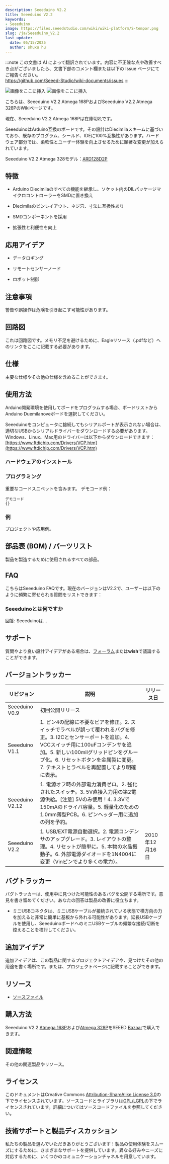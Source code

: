 ```yaml
---
description: Seeeduino V2.2 
title: Seeeduino V2.2 
keywords:
- Seeeduino 
image: https://files.seeedstudio.com/wiki/wiki-platform/S-tempor.png
slug: /ja/Seeeduino_V2.2
last_update:
  date: 05/15/2025
  author: shuxu hu
---
```

:::note
この文書は AI によって翻訳されています。内容に不正確な点や改善すべき点がございましたら、文書下部のコメント欄または以下の Issue ページにてご報告ください。  
https://github.com/Seeed-Studio/wiki-documents/issues
:::

![画像をここに挿入](https://files.seeedstudio.com/wiki/Seeeduino_V2.2/img/Seeeduino-168p.jpg) ![画像をここに挿入](https://files.seeedstudio.com/wiki/Seeeduino_V2.2/img/Seeeduino_fritzing.png)

こちらは、Seeeduino V2.2 Atmega 168PおよびSeeeduino V2.2 Atmega 328PのWikiページです。

現在、Seeeduino V2.2 Atmega 168Pは在庫切れです。

SeeeduinoはArduino互換のボードです。その設計はDiecimilaスキームに基づいており、既存のプログラム、シールド、IDEに100%互換性があります。ハードウェア部分では、柔軟性とユーザー体験を向上させるために顕著な変更が加えられています。

Seeeduino V2.2 Atmega 328モデル：[ARD128D2P](https://www.seeedstudio.com/depot/seeeduino-v22-atmega-328p-p-669.html?cPath=80)

## 特徴 ##

- Arduino Diecimilaのすべての機能を継承し、ソケット内のDILパッケージマイクロコントローラーをSMDに置き換え

- Diecimilaのピンレイアウト、ネジ穴、寸法に互換性あり

- SMDコンポーネントを採用

- 拡張性と利便性を向上

## 応用アイデア ##

- データロギング

- リモートセンサーノード

- ロボット制御

## 注意事項 ##

警告や誤操作は危険を引き起こす可能性があります。

## 回路図 ##

これは回路図です。メモリ不足を避けるために、Eagleリソース（.pdfなど）へのリンクをここに記載する必要があります。

## 仕様 ##

主要な仕様やその他の仕様を含めることができます。

## 使用方法 ##

Arduino開発環境を使用してボードをプログラムする場合、ボードリストからAnduino Duemilanoveボードを選択してください。

Seeeduinoをコンピュータに接続してもシリアルポートが表示されない場合は、適切なUSBからシリアルドライバーをダウンロードする必要があります。
Windows、Linux、Mac用のドライバーは以下からダウンロードできます：[https://www.ftdichip.com/Drivers/VCP.htm](https://www.ftdichip.com/Drivers/VCP.htm)

### ハードウェアのインストール ###

### プログラミング ###

重要なコードスニペットを含みます。
デモコード例：

```
デモコード
{}
```

### 例 ###

プロジェクトや応用例。

## 部品表 (BOM) / パーツリスト ##

製品を製造するために使用されるすべての部品。

## FAQ ##

こちらはSeeeduino FAQです。現在のバージョンはV2.2で、ユーザーは以下のように頻繁に寄せられる質問をリストできます：

### Seeeduinoとは何ですか ###

回答: Seeeduinoは...

## サポート ##

質問やより良い設計アイデアがある場合は、[フォーラム](https://www.seeedstudio.com/forum)または**wish**で議論することができます。

## バージョントラッカー ##

|リビジョン|説明|リリース日|
|---|---|------|
|Seeeduino V0.9|初回公開リリース||
|Seeeduino V1.1|1. ピン4の配線に不要なビアを修正。2. スイッチでラベルが誤って覆われるバグを修正。3. I2Cとセンサーポートを追加。4. VCCスイッチ用に100uFコンデンサを追加。5. 新しい100milグリッドピンをグループ化。6. リセットボタンを金属製に変更。7. テキストとラベルを再配置してより明確に表示。||
|Seeeduino V2.12|1. 電源オフ時の外部電力消費ゼロ。2. 強化されたスイッチ。3. 5V直接入力用の第2電源供給。[注意] 5Vのみ使用！4. 3.3Vで150mAのドライバ容量。5. 軽量化のための1.0mm薄型PCB。6. ピンヘッダー用に追加の列を予約。||
|Seeeduino V2.2|1. USB/EXT電源自動選択。2. 電源コンデンサのアップグレード。3. レイアウトの整理。4. リセットが簡単に。5. 本物の水晶振動子。6. 外部電源ダイオードを1N4004に変更（Vinピンでより多くの電力）。|2010年12月16日|

## バグトラッカー ##

バグトラッカーは、使用中に見つけた可能性のあるバグを公開する場所です。意見を書き留めてください。あなたの回答は製品の改善に役立ちます。

- ミニUSBコネクタは、ミニUSBケーブルが接続されている状態で横方向の力を加えると非常に簡単に基板から外れる可能性があります。延長USBケーブルを使用し、SeeeduinoボードへのミニUSBケーブルの頻繁な接続/切断を控えることを検討してください。

## 追加アイデア ##

追加アイデアは、この製品に関するプロジェクトアイデアや、見つけたその他の用途を書く場所です。または、プロジェクトページに記載することができます。

## リソース ##

- [ソースファイル](https://www.seeedstudio.com/depot/source/seeeduinov22.zip)

## 購入方法 ##

Seeeduino V2.2 [Atmega 168P](https://www.seeedstudio.com/depot/microcontrollers-seeeduino-c-79_80.html)および[Atmega 328P](https://www.seeedstudio.com/depot/seeeduino-v22-atmega-328p-p-669.html?cPath=79_80)をSEEED [Bazaar](https://www.seeedstudio.com/depot)で購入できます。

## 関連情報 ##

その他の関連製品やリソース。

## ライセンス ##

このドキュメントはCreative Commons [Attribution-ShareAlike License 3.0](http://creativecommons.org/licenses/by-sa/3.0/)の下でライセンスされています。ソースコードとライブラリは[GPL/LGPL](http://www.gnu.org/licenses/gpl.html)の下でライセンスされています。詳細についてはソースコードファイルを参照してください。

## 技術サポートと製品ディスカッション ##

私たちの製品を選んでいただきありがとうございます！製品の使用体験をスムーズにするために、さまざまなサポートを提供しています。異なる好みやニーズに対応するために、いくつかのコミュニケーションチャネルを用意しています。

<div class="button_tech_support_container">
<a href="https://forum.seeedstudio.com/" class="button_forum"></a> 
<a href="https://www.seeedstudio.com/contacts" class="button_email"></a>
</div>

<div class="button_tech_support_container">
<a href="https://discord.gg/eWkprNDMU7" class="button_discord"></a> 
<a href="https://github.com/Seeed-Studio/wiki-documents/discussions/69" class="button_discussion"></a>
</div>